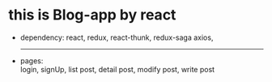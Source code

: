 # this is Blog-app by react 

- dependency:
  react, redux, react-thunk, redux-saga
  axios,  
  <hr />
  
- pages:  
login, signUp, list post, detail post,
modify post, write post 



  
